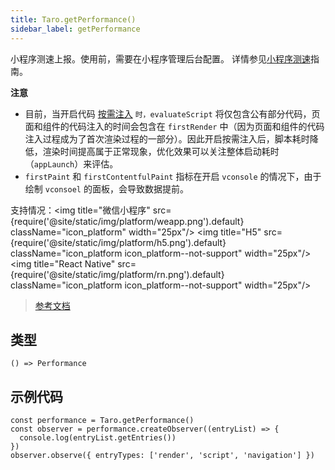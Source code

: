 ```yaml
---
title: Taro.getPerformance()
sidebar_label: getPerformance
---
```


小程序测速上报。使用前，需要在小程序管理后台配置。 详情参见[小程序测速](https://developers.weixin.qq.com/miniprogram/dev/framework/performanceReport/index.html)指南。

**注意**
- 目前，当开启代码 [按需注入](https://developers.weixin.qq.com/miniprogram/dev/framework/ability/lazyload.html) `时，evaluateScript` 将仅包含公有部分代码，页面和组件的代码注入的时间会包含在 `firstRender` 中（因为页面和组件的代码注入过程成为了首次渲染过程的一部分）。因此开启按需注入后，脚本耗时降低，渲染时间提高属于正常现象，优化效果可以关注整体启动耗时（`appLaunch`）来评估。
- `firstPaint` 和 `firstContentfulPaint` 指标在开启 `vconsole` 的情况下，由于绘制 `vconsoel` 的面板，会导致数据提前。

支持情况：<img title="微信小程序" src={require('@site/static/img/platform/weapp.png').default} className="icon_platform" width="25px"/> <img title="H5" src={require('@site/static/img/platform/h5.png').default} className="icon_platform icon_platform--not-support" width="25px"/> <img title="React Native" src={require('@site/static/img/platform/rn.png').default} className="icon_platform icon_platform--not-support" width="25px"/>

> [参考文档](https://developers.weixin.qq.com/miniprogram/dev/api/base/performance/wx.getPerformance.html)

## 类型

```tsx
() => Performance
```

## 示例代码

```tsx
const performance = Taro.getPerformance()
const observer = performance.createObserver((entryList) => {
  console.log(entryList.getEntries())
})
observer.observe({ entryTypes: ['render', 'script', 'navigation'] })
```
